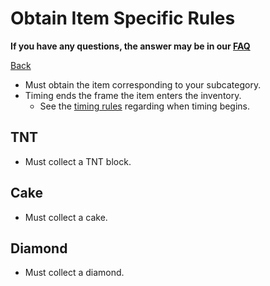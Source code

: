 # Obtain Item Specific Rules

**If you have any questions, the answer may be in our
[FAQ](https://www.speedrun.com/mcbe/thread/vdv9t)**

[Back](../README.md)

* Must obtain the item corresponding to your subcategory.
* Timing ends the frame the item enters the inventory.
	- See the [timing rules](../global/README.md#timing-rules) regarding
	when timing begins.

## TNT

* Must collect a TNT block.

## Cake

* Must collect a cake.

## Diamond

* Must collect a diamond.
